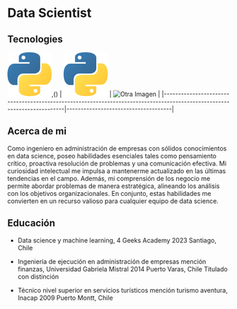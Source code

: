 # Data Scientist

## Tecnologies
![skills](https://github.com/IvesCaceres/IvesCaceres/blob/5788782f10498fa1966b48819b47a55bffcefc7f/img/python.svg),()
| ![Logo de Python](https://github.com/IvesCaceres/IvesCaceres/blob/5788782f10498fa1966b48819b47a55bffcefc7f/img/python.svg) | ![Otra Imagen]([URL_de_la_otra_imagen](https://github.com/IvesCaceres/IvesCaceres/blob/25f7044d0cd1bf90c961fb7baa5e96947bc5dd84/img/scikitlearn.svg)) |
|-------------------------------------------------------------------------------------------------------------------------|-------------------------------------|

## Acerca de mi
Como ingeniero en administración de empresas con sólidos conocimientos en data science, poseo habilidades esenciales tales como pensamiento crítico, proactiva resolución de problemas y una comunicación efectiva. Mi curiosidad intelectual me impulsa a mantenerme actualizado en las últimas tendencias en el campo. Además, mi comprensión de los negocio me permite abordar problemas de manera estratégica, alineando los análisis con los objetivos organizacionales. En conjunto, estas habilidades me convierten en un recurso valioso para cualquier equipo de data science.
## Educación
- Data science y machine learning, 4 Geeks Academy
2023 Santiago, Chile
- Ingeniería de ejecución en administración de empresas mención finanzas, Universidad Gabriela Mistral
2014
Puerto Varas, Chile
Titulado con distinción

- Técnico nivel superior en servicios turísticos mención turismo aventura, Inacap
2009
Puerto Montt, Chile
